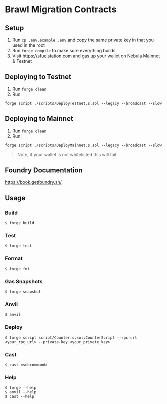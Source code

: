 # Brawl Migration Contracts

## Setup

1. Run `cp .env.example .env` and copy the same private key in that you used in the root
2. Run `forge compile` to make sure everything builds
3. Visit https://sfuelstation.com and gas up your wallet on Nebula Mainnet & Testnet

## Deploying to Testnet

1. Run `forge clean`
2. Run:
```shell
forge script ./scripts/DeployTestnet.s.sol --legacy --broadcast --slow
```

## Deploying to Mainnet
1. Run `forge clean`
2. Run:
```shell
forge script ./scripts/DeployMainnet.s.sol --legacy --broadcast --slow
```

> Note, if your wallet is not whitelisted this will fail

## Foundry Documentation

https://book.getfoundry.sh/

## Usage

### Build

```shell
$ forge build
```

### Test

```shell
$ forge test
```

### Format

```shell
$ forge fmt
```

### Gas Snapshots

```shell
$ forge snapshot
```

### Anvil

```shell
$ anvil
```

### Deploy

```shell
$ forge script script/Counter.s.sol:CounterScript --rpc-url <your_rpc_url> --private-key <your_private_key>
```

### Cast

```shell
$ cast <subcommand>
```

### Help

```shell
$ forge --help
$ anvil --help
$ cast --help
```

